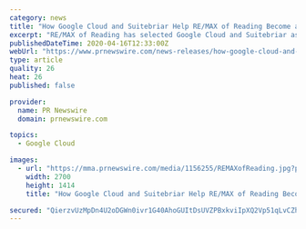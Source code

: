```yaml
---
category: news
title: "How Google Cloud and Suitebriar Help RE/MAX of Reading Become a Virtual Office Over a Weekend"
excerpt: "RE/MAX of Reading has selected Google Cloud and Suitebriar as its strategic providers of G Suite and cloud technology adoption"
publishedDateTime: 2020-04-16T12:33:00Z
webUrl: "https://www.prnewswire.com/news-releases/how-google-cloud-and-suitebriar-help-remax-of-reading-become-a-virtual-office-over-a-weekend-301041886.html"
type: article
quality: 26
heat: 26
published: false

provider:
  name: PR Newswire
  domain: prnewswire.com

topics:
  - Google Cloud

images:
  - url: "https://mma.prnewswire.com/media/1156255/REMAXofReading.jpg?p=facebook"
    width: 2700
    height: 1414
    title: "How Google Cloud and Suitebriar Help RE/MAX of Reading Become a Virtual Office Over a Weekend"

secured: "QierzvUzMpDn4U2oDGWn0ivr1G40AhoGUItDsUVZPBxkviIpXQ2Vp51qLvCZhEHZs9kfvnRco+wWgQToukY/rh5PW9eEgnwiabtbdbH2kko4oiTDlnpJ8SC0Nkjs5BuJqwbJmlIotBCxsORRWM6A/OGGgR/DcU+ljWH9nmxxXuKbt78yrqx/355dDBOffg0japwrOHgEslQsU01gUFVkO3JaXKBTDYDM/B6lTGCyA+alXsSa+ni5XC5L7HyHaB9cyblbme6QMHf23fm7ZOUdDjtArSMZh94JjlSNUpJWk15Ottvio7ITlp1KycfoMOQYqpwfGMGRsf5AqF1v7N6cHbg6jXyEXC+wvUKLLmfPUhN16DVjjanhtC7vaugafdlLY5T1GHTTnz4osklRNKTDiQbaPHFrBEhHLhxxomrTx7pQymjnepS/U0ciRbX5WQU1vpFGRtbqxUgYjNQ1W6iABRguCpJqzqmHG5Ds1vlrkbk=;dWGLnCKgqpugSbFJOg3xxQ=="
---
```


